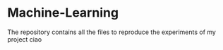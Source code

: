 # Machine-Learning
The repository contains all the files to reproduce the experiments of my project
ciao
